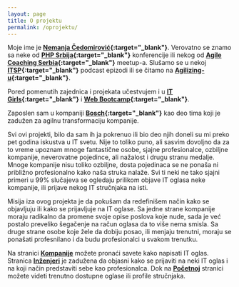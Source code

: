 ```yaml
---
layout: page
title: O projektu
permalink: /oprojektu/
---
```


Moje ime je **[Nemanja Čedomirović](https://rs.linkedin.com/in/nemanjacedomirovic){:target="_blank"}**. Verovatno se znamo sa neke od
**[PHP Srbija](http://phpsrbija.rs/){:target="_blank"}** konferencije ili nekog od **[Agile Coaching Serbia](http://www.meetup.com/Agile-Coaching-Serbia/){:target="_blank"}** meetup-a. Slušamo se u nekoj
**[ITSP](http://www.itserbiapodcast.com/){:target="_blank"}** podcast epizodi ili se čitamo na **[Agilizing-u](https://www.agilizing.us/){:target="_blank"}**.

Pored pomenutih zajednica i projekata učestvujem i u **[IT Girls](http://itgirls.rs/){:target="_blank"}** i **[Web Bootcamp](https://webbootcamp.eu/){:target="_blank"}**. 

Zaposlen sam u kompaniji **[Bosch](http://www.bosch.com/en/com/home/index.php){:target="_blank"}** kao deo tima koji je zadužen za agilnu transformaciju kompanije. 

Svi ovi projekti, bilo da sam ih ja pokrenuo ili bio deo njih doneli su mi preko pet godina iskustva u IT svetu. Nije to toliko puno, ali sasvim dovoljno da za to vreme upoznam mnoge fantastične osobe, sjajne profesionalce, ozbiljne kompanije, neverovatne pojedince, ali nažalost i drugu stranu medalje. Mnoge kompanije nisu toliko ozbiljne, dosta pojedinaca se ne ponaša ni približno profesionalno kako naša struka nalaže. 
Svi ti neki ne tako sjajni primeri u 99% slučajeva se ogledaju prilikom objave IT oglasa neke kompanije, ili prijave nekog IT stručnjaka na isti. 

Misija iza ovog projekta je da pokušam da redefinišem način kako se objavljuju ili kako se prijavljuje na IT oglase. Sa jedne strane kompanije moraju radikalno da promene svoje opise poslova koje nude, sada je već postalo preveliko šegačenje na račun oglasa da to više nema smisla. Sa druge strane osobe koje žele da dobiju posao, ili menjaju trenutni, moraju se ponašati profesnilano i da budu profesionalci u svakom trenutku. 

Na stranici **[Kompanije](https://cedomirovic.github.io/jekyll/kompanije/)** možete pronaći savete kako napisati IT oglas. 
Stranica **[Inženjeri](https://cedomirovic.github.io/jekyll/inzenjeri/)** je zadužena da objasni kako se prijaviti na neki IT oglas i na koji način predstaviti sebe kao profesionalca. Dok na **[Početnoj](https://cedomirovic.github.io/jekyll/)**  stranici možete videti trenutno dostupne oglase ili profile stručnjaka. 





























